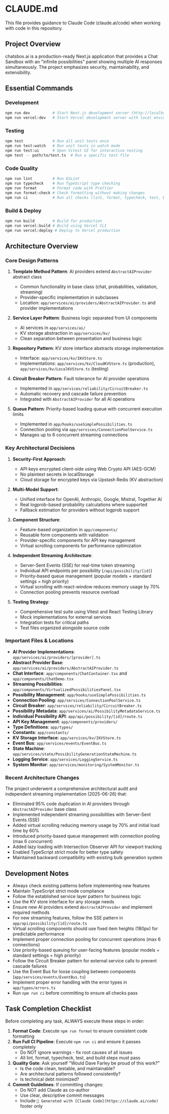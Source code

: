 # CLAUDE.md

This file provides guidance to Claude Code (claude.ai/code) when working with code in this repository.

## Project Overview

chatsbox.ai is a production-ready Next.js application that provides a Chat Sandbox with an "infinite possibilities" panel showing multiple AI responses simultaneously. The project emphasizes security, maintainability, and extensibility.

## Essential Commands

### Development
```bash
npm run dev          # Start Next.js development server (http://localhost:3000)
npm run vercel:dev   # Start Vercel development server with local environment
```

### Testing
```bash
npm test             # Run all unit tests once
npm run test:watch   # Run unit tests in watch mode
npm run test:ui      # Open Vitest UI for interactive testing
npm test -- path/to/test.ts  # Run a specific test file
```

### Code Quality
```bash
npm run lint         # Run ESLint
npm run typecheck    # Run TypeScript type checking
npm run format       # Format code with Prettier
npm run format:check # Check formatting without making changes
npm run ci           # Run all checks (lint, format, typecheck, test, build)
```

### Build & Deploy
```bash
npm run build        # Build for production
npm run vercel:build # Build using Vercel CLI
npm run vercel:deploy # Deploy to Vercel production
```

## Architecture Overview

### Core Design Patterns

1. **Template Method Pattern**: AI providers extend `AbstractAIProvider` abstract class
   - Common functionality in base class (chat, probabilities, validation, streaming)
   - Provider-specific implementation in subclasses
   - Location: `app/services/ai/providers/AbstractAIProvider.ts` and provider implementations

2. **Service Layer Pattern**: Business logic separated from UI components
   - AI services in `app/services/ai/`
   - KV storage abstraction in `app/services/kv/`
   - Clean separation between presentation and business logic

3. **Repository Pattern**: KV store interface abstracts storage implementation
   - Interface: `app/services/kv/IKVStore.ts`
   - Implementations: `app/services/kv/CloudKVStore.ts` (production), `app/services/kv/LocalKVStore.ts` (testing)

4. **Circuit Breaker Pattern**: Fault tolerance for AI provider operations
   - Implemented in `app/services/reliability/CircuitBreaker.ts`
   - Automatic recovery and cascade failure prevention
   - Integrated with `AbstractAIProvider` for all AI operations

5. **Queue Pattern**: Priority-based loading queue with concurrent execution limits
   - Implemented in `app/hooks/useSimplePossibilities.ts`
   - Connection pooling via `app/services/ConnectionPoolService.ts`
   - Manages up to 6 concurrent streaming connections

### Key Architectural Decisions

1. **Security-First Approach**:
   - API keys encrypted client-side using Web Crypto API (AES-GCM)
   - No plaintext secrets in localStorage
   - Cloud storage for encrypted keys via Upstash Redis (KV abstraction)

2. **Multi-Model Support**:
   - Unified interface for OpenAI, Anthropic, Google, Mistral, Together AI
   - Real logprob-based probability calculations where supported
   - Fallback estimation for providers without logprob support

3. **Component Structure**:
   - Feature-based organization in `app/components/`
   - Reusable form components with validation
   - Provider-specific components for API key management
   - Virtual scrolling components for performance optimization

4. **Independent Streaming Architecture**:
   - Server-Sent Events (SSE) for real-time token streaming
   - Individual API endpoints per possibility (`/api/possibility/[id]`)
   - Priority-based queue management (popular models + standard settings = high priority)
   - Virtual scrolling with react-window reduces memory usage by 70%
   - Connection pooling prevents resource overload

5. **Testing Strategy**:
   - Comprehensive test suite using Vitest and React Testing Library
   - Mock implementations for external services
   - Integration tests for critical paths
   - Test files organized alongside source code

### Important Files & Locations

- **AI Provider Implementations**: `app/services/ai/providers/[provider].ts`
- **Abstract Provider Base**: `app/services/ai/providers/AbstractAIProvider.ts`
- **Chat Interface**: `app/components/ChatContainer.tsx` and `app/components/ChatDemo.tsx`
- **Streaming Possibilities**: `app/components/VirtualizedPossibilitiesPanel.tsx`
- **Possibility Management**: `app/hooks/useSimplePossibilities.ts`
- **Connection Pooling**: `app/services/ConnectionPoolService.ts`
- **Circuit Breaker**: `app/services/reliability/CircuitBreaker.ts`
- **Possibility Metadata**: `app/services/ai/PossibilityMetadataService.ts`
- **Individual Possibility API**: `app/api/possibility/[id]/route.ts`
- **API Key Management**: `app/components/providers/`
- **Type Definitions**: `app/types/`
- **Constants**: `app/constants/`
- **KV Storage Interface**: `app/services/kv/IKVStore.ts` 
- **Event Bus**: `app/services/events/EventBus.ts`
- **State Machine**: `app/services/state/PossibilityGenerationStateMachine.ts`
- **Logging Service**: `app/services/LoggingService.ts`
- **System Monitor**: `app/services/monitoring/SystemMonitor.ts`

### Recent Architecture Changes

The project underwent a comprehensive architectural audit and independent streaming implementation (2025-06-26) that:
- Eliminated 95% code duplication in AI providers through `AbstractAIProvider` base class
- Implemented independent streaming possibilities with Server-Sent Events (SSE)
- Added virtual scrolling reducing memory usage by 70% and initial load time by 60%
- Introduced priority-based queue management with connection pooling (max 6 concurrent)
- Added lazy loading with Intersection Observer API for viewport tracking
- Enabled TypeScript strict mode for better type safety
- Maintained backward compatibility with existing bulk generation system

## Development Notes

- Always check existing patterns before implementing new features
- Maintain TypeScript strict mode compliance
- Follow the established service layer pattern for business logic
- Use the KV store interface for any storage needs
- Ensure new AI providers extend `AbstractAIProvider` and implement required methods
- For new streaming features, follow the SSE pattern in `app/api/possibility/[id]/route.ts`
- Virtual scrolling components should use fixed item heights (180px) for predictable performance
- Implement proper connection pooling for concurrent operations (max 6 connections)
- Use priority-based queuing for user-facing features (popular models + standard settings = high priority)
- Follow the Circuit Breaker pattern for external service calls to prevent cascade failures
- Use the Event Bus for loose coupling between components (`app/services/events/EventBus.ts`)
- Implement proper error handling with the error types in `app/types/errors.ts`
- Run `npm run ci` before committing to ensure all checks pass

## Task Completion Checklist

Before completing any task, ALWAYS execute these steps in order:

1. **Format Code**: Execute `npm run format` to ensure consistent code formatting
2. **Run Full CI Pipeline**: Execute `npm run ci` and ensure it passes completely
   - Do NOT ignore warnings - fix root causes of all issues
   - All lint, format, typecheck, test, and build steps must pass
3. **Quality Gate**: Ask yourself "Would Dave Farley be proud of this work?"
   - Is the code clean, testable, and maintainable?
   - Are architectural patterns followed consistently?
   - Is technical debt minimized?
4. **Commit Guidelines**: If committing changes:
   - Do NOT add Claude as co-author
   - Use clear, descriptive commit messages
   - Include `🤖 Generated with [Claude Code](https://claude.ai/code)` footer only